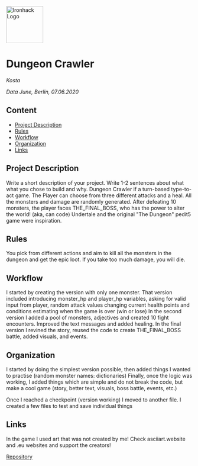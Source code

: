 <img src="https://bit.ly/2VnXWr2" alt="Ironhack Logo" width="100"/>

# Dungeon Crawler
*Kosta*

*Data June, Berlin, 07.06.2020*

## Content
- [Project Description](#project-description)
- [Rules](#rules)
- [Workflow](#workflow)
- [Organization](#organization)
- [Links](#links)

## Project Description
Write a short description of your project. Write 1-2 sentences about what what you chose to build and why.
Dungeon Crawler if a turn-based type-to-act game. The Player can choose from three different attacks and a heal. All the monsters and damage are randomly generated. After defeating 10 monsters, the player faces THE_FINAL_BOSS, who has the power to alter the world! (aka, can code) Undertale and the original "The Dungeon" pedit5 game were inspiration.

## Rules
You pick from different actions and aim to kill all the monsters in the dungeon and get the epic loot. If you take too much damage, you will die.

## Workflow
I started by creating the version with only one monster. That version included introducing monster_hp and player_hp variables, asking for valid input from player, random attack values changing current health points and conditions estimating when the game is over (win or lose)
In the second version I added a pool of monsters, adjectives and created 10 fight encounters. Improved the text messages and added healing. In the final version I revined the story, reused the code to create THE_FINAL_BOSS battle, added visuals, and events.

## Organization
I started by doing the simplest version possible, then added things I wanted to practise (random monster names: dictionaries) Finally, once the logic was working, I added things which are simple and do not break the code, but make a cool game (story, better text, visuals, boss battle, events, etc.)

Once I reached a checkpoint (version working) I moved to another file. I created a few files to test and save individual things

## Links
In the game I used art that was not created by me! Check asciiart.website and .eu websites and support the creators!

[Repository](https://github.com/Gleeful-Penguin/data-ber-06-20/blob/master/Projects/module-1_projects/01_python-project/Dungeon%20Crawler%20V3.ipynb)   
